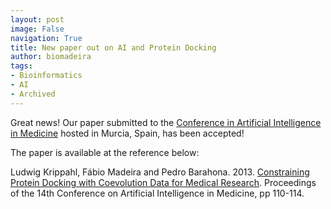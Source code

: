 ```yaml
---
layout: post
image: False
navigation: True
title: New paper out on AI and Protein Docking
author: biomadeira
tags:
- Bioinformatics
- AI
- Archived
---
```


Great news! Our paper submitted to the 
[Conference in Artificial Intelligence in Medicine](http://www.aimedicine.info/aime13/) hosted in Murcia, Spain, has been accepted!

The paper is available at the reference below:

Ludwig Krippahl, Fábio Madeira and Pedro Barahona. 2013.
[Constraining Protein Docking with Coevolution Data for Medical Research](http://link.springer.com/book/10.1007%2F978-3-642-38326-7). 
Proceedings of the 14th Conference on Artificial Intelligence in Medicine, pp 110-114.


